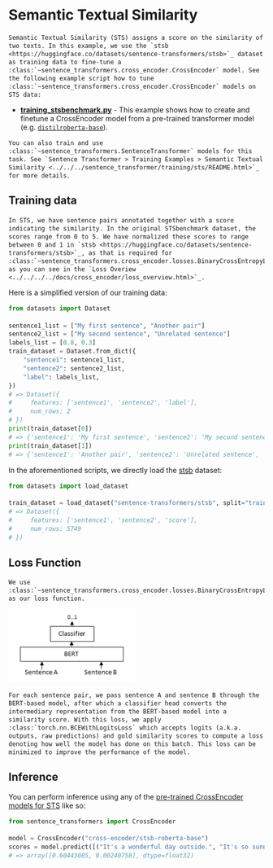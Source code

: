 # Semantic Textual Similarity

```{eval-rst}
Semantic Textual Similarity (STS) assigns a score on the similarity of two texts. In this example, we use the `stsb <https://huggingface.co/datasets/sentence-transformers/stsb>`_ dataset as training data to fine-tune a :class:`~sentence_transformers.cross_encoder.CrossEncoder` model. See the following example script how to tune :class:`~sentence_transformers.cross_encoder.CrossEncoder` models on STS data:
```

- **[training_stsbenchmark.py](training_stsbenchmark.py)** - This example shows how to create and finetune a CrossEncoder model from a pre-trained transformer model (e.g. [`distilroberta-base`](https://huggingface.co/distilbert/distilroberta-base)).

```{eval-rst}
You can also train and use :class:`~sentence_transformers.SentenceTransformer` models for this task. See `Sentence Transformer > Training Examples > Semantic Textual Similarity <../../../sentence_transformer/training/sts/README.html>`_ for more details.
```

## Training data

```{eval-rst}
In STS, we have sentence pairs annotated together with a score indicating the similarity. In the original STSbenchmark dataset, the scores range from 0 to 5. We have normalized these scores to range between 0 and 1 in `stsb <https://huggingface.co/datasets/sentence-transformers/stsb>`_, as that is required for :class:`~sentence_transformers.cross_encoder.losses.BinaryCrossEntropyLoss` as you can see in the `Loss Overiew <../../../../docs/cross_encoder/loss_overview.html>`_.
```

Here is a simplified version of our training data:

```python
from datasets import Dataset

sentence1_list = ["My first sentence", "Another pair"]
sentence2_list = ["My second sentence", "Unrelated sentence"]
labels_list = [0.8, 0.3]
train_dataset = Dataset.from_dict({
    "sentence1": sentence1_list,
    "sentence2": sentence2_list,
    "label": labels_list,
})
# => Dataset({
#     features: ['sentence1', 'sentence2', 'label'],
#     num_rows: 2
# })
print(train_dataset[0])
# => {'sentence1': 'My first sentence', 'sentence2': 'My second sentence', 'label': 0.8}
print(train_dataset[1])
# => {'sentence1': 'Another pair', 'sentence2': 'Unrelated sentence', 'label': 0.3}
```

In the aforementioned scripts, we directly load the [stsb](https://huggingface.co/datasets/sentence-transformers/stsb) dataset:

```python
from datasets import load_dataset

train_dataset = load_dataset("sentence-transformers/stsb", split="train")
# => Dataset({
#     features: ['sentence1', 'sentence2', 'score'],
#     num_rows: 5749
# })
```

## Loss Function

```{eval-rst}
We use :class:`~sentence_transformers.cross_encoder.losses.BinaryCrossEntropyLoss` as our loss function.
```

<img src="https://raw.githubusercontent.com/UKPLab/sentence-transformers/master/docs/img/CrossEncoder.png" alt="CrossEncoder architecture" width="250"/>

```{eval-rst}
For each sentence pair, we pass sentence A and sentence B through the BERT-based model, after which a classifier head converts the intermediary representation from the BERT-based model into a similarity score. With this loss, we apply :class:`torch.nn.BCEWithLogitsLoss` which accepts logits (a.k.a. outputs, raw predictions) and gold similarity scores to compute a loss denoting how well the model has done on this batch. This loss can be minimized to improve the performance of the model.
```

## Inference

You can perform inference using any of the [pre-trained CrossEncoder models for STS](../../../../docs/cross_encoder/pretrained_models.md#stsbenchmark) like so:

```python
from sentence_transformers import CrossEncoder

model = CrossEncoder("cross-encoder/stsb-roberta-base")
scores = model.predict([("It's a wonderful day outside.", "It's so sunny today!"), ("It's a wonderful day outside.", "He drove to work earlier.")])
# => array([0.60443085, 0.00240758], dtype=float32)
```
